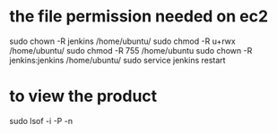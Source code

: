 # the file permission needed on ec2 

sudo chown -R jenkins /home/ubuntu/
sudo chmod -R u+rwx /home/ubuntu/
sudo chmod -R 755 /home/ubuntu
sudo chown -R jenkins:jenkins /home/ubuntu/
sudo service jenkins restart

# to view the product 
sudo lsof -i -P -n

